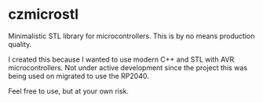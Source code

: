 # czmicrostl

Minimalistic STL library for microcontrollers.
This is by no means production quality.

I created this because I wanted to use modern C++ and STL with AVR microcontrollers.
Not under active development since the project this was being used on migrated to use the RP2040.

Feel free to use, but at your own risk.
